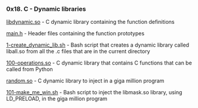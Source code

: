 ### 0x18. C - Dynamic libraries

[libdynamic.so](./libdynamic.so) - C dynamic library containing the function definitions

[main.h](./main.h) - Header files containing the function prototypes

[1-create_dynamic_lib.sh](./1-create_dynamic_lib.sh) - Bash script that creates a dynamic library called liball.so from all the .c files that are in the current directory

[100-operations.so](./100-operations.so) - C dynamic library that contains C functions that can be called from Python

[random.so](./random.so) - C dynamic library to inject in a giga million program

[101-make_me_win.sh](./101-make_me_win.sh) - Bash script to inject the libmask.so library, using LD_PRELOAD, in the giga million program
